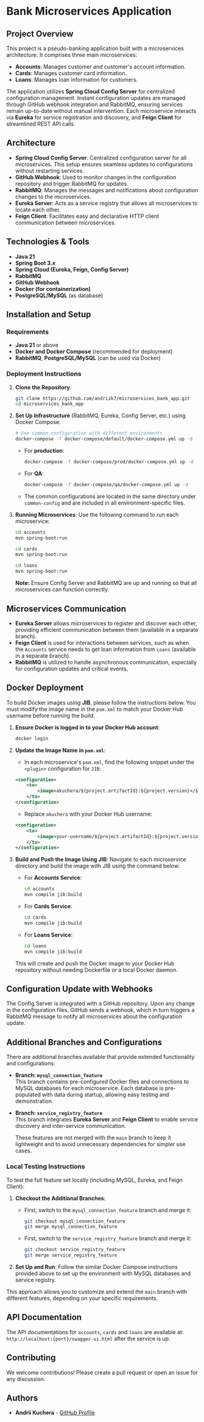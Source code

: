 # Bank Microservices Application

## Project Overview
This project is a pseudo-banking application built with a microservices architecture. It comprises three main microservices:
- **Accounts**: Manages customer and customer's account information.
- **Cards**: Manages customer card information.
- **Loans**: Manages loan information for customers.

The application utilizes **Spring Cloud Config Server** for centralized configuration management. Instant configuration updates are managed through GitHub webhook integration and RabbitMQ, ensuring services remain up-to-date without manual intervention. Each microservice interacts via **Eureka** for service registration and discovery, and **Feign Client** for streamlined REST API calls.

## Architecture
- **Spring Cloud Config Server**: Centralized configuration server for all microservices. This setup ensures seamless updates to configurations without restarting services.
- **GitHub Webhook**: Used to monitor changes in the configuration repository and trigger RabbitMQ for updates.
- **RabbitMQ**: Manages the messages and notifications about configuration changes to the microservices.
- **Eureka Server**: Acts as a service registry that allows all microservices to locate each other.
- **Feign Client**: Facilitates easy and declarative HTTP client communication between microservices.

## Technologies & Tools
- **Java 21**
- **Spring Boot 3.x**
- **Spring Cloud (Eureka, Feign, Config Server)**
- **RabbitMQ**
- **GitHub Webhook**
- **Docker (for containerization)**
- **PostgreSQL/MySQL** (as database)

## Installation and Setup
### Requirements
- **Java 21** or above
- **Docker and Docker Compose** (recommended for deployment)
- **RabbitMQ**, **PostgreSQL/MySQL** (can be used via Docker)

### Deployment Instructions
1. **Clone the Repository**:
    ```bash
    git clone https://github.com/andriik7/microservices_bank_app.git
    cd microservices_bank_app
    ```

2. **Set Up Infrastructure** (RabbitMQ, Eureka, Config Server, etc.) using Docker Compose:
    ```bash
    # Use common configuration with different environments
    docker-compose -f docker-compose/default/docker-compose.yml up -d
    ```
    - For **production**:
        ```bash
        docker-compose -f docker-compose/prod/docker-compose.yml up -d
        ```
    - For **QA**:
        ```bash
        docker-compose -f docker-compose/qa/docker-compose.yml up -d
        ```
    - The common configurations are located in the same directory under `common-config` and are included in all environment-specific files.

3. **Running Microservices**:
    Use the following command to run each microservice:
    ```bash
    cd accounts
    mvn spring-boot:run
    ```
    ```bash
    cd cards
    mvn spring-boot:run
    ```
    ```bash
    cd loans
    mvn spring-boot:run
    ```
    **Note:** Ensure Config Server and RabbitMQ are up and running so that all microservices can function correctly.

## Microservices Communication
- **Eureka Server** allows microservices to register and discover each other, providing efficient communication between them (available in a separate branch).
- **Feign Client** is used for interactions between services, such as when the `Accounts` service needs to get loan information from `Loans` (available in a separate branch).
- **RabbitMQ** is utilized to handle asynchronous communication, especially for configuration updates and critical events.

## Docker Deployment
To build Docker images using **JIB**, please follow the instructions below. You must modify the image name in the `pom.xml` to match your Docker Hub username before running the build.

1. **Ensure Docker is logged in to your Docker Hub account**:
    ```bash
    docker login
    ```

2. **Update the Image Name in `pom.xml`**:
    - In each microservice's `pom.xml`, find the following snippet under the `<plugin>` configuration for `JIB`:
    
    ```xml
    <configuration>
        <to>
            <image>akuchera/${project.artifactId}:${project.version}</image>
        </to>
    </configuration>
    ```

    - Replace `akuchera` with your Docker Hub username:
    
    ```xml
    <configuration>
        <to>
            <image>your-username/${project.artifactId}:${project.version}</image>
        </to>
    </configuration>
    ```

3. **Build and Push the Image Using JIB**:
    Navigate to each microservice directory and build the image with JIB using the command below:

    - For **Accounts Service**:
        ```bash
        cd accounts
        mvn compile jib:build
        ```
    
    - For **Cards Service**:
        ```bash
        cd cards
        mvn compile jib:build
        ```
    
    - For **Loans Service**:
        ```bash
        cd loans
        mvn compile jib:build
        ```

    This will create and push the Docker image to your Docker Hub repository without needing Dockerfile or a local Docker daemon.

## Configuration Update with Webhooks
The Config Server is integrated with a GitHub repository. Upon any change in the configuration files, GitHub sends a webhook, which in turn triggers a RabbitMQ message to notify all microservices about the configuration update.

## Additional Branches and Configurations
There are additional branches available that provide extended functionality and configurations:

- **Branch: `mysql_connection_feature`**  
  This branch contains pre-configured Docker files and connections to MySQL databases for each microservice. Each database is pre-populated with data during startup, allowing easy testing and demonstration.

- **Branch: `service_registry_feature`**  
  This branch integrates **Eureka Server** and **Feign Client** to enable service discovery and inter-service communication.
  
  These features are not merged with the `main` branch to keep it lightweight and to avoid unnecessary dependencies for simpler use cases.

### Local Testing Instructions
To test the full feature set locally (including MySQL, Eureka, and Feign Client):
1. **Checkout the Additional Branches**:
    - First, switch to the `mysql_connection_feature` branch and merge it:
      ```bash
      git checkout mysql_connection_feature
      git merge mysql_connection_feature
      ```
    - First, switch to the `service_registry_feature` branch and merge it:
      ```bash
      git checkout service_registry_feature
      git merge service_registry_feature
      ```

2. **Set Up and Run**:
    Follow the similar Docker Compose instructions provided above to set up the environment with MySQL databases and service registry.

This approach allows you to customize and extend the `main` branch with different features, depending on your specific requirements.

## API Documentation
The API documentations for `accounts`, `cards` and `loans` are available at: `http://localhost:{port}/swagger-ui.html` after the service is up.

## Contributing
We welcome contributions! Please create a pull request or open an issue for any discussion.

## Authors
- **Andrii Kuchera** - [GitHub Profile](https://github.com/andriik7)
